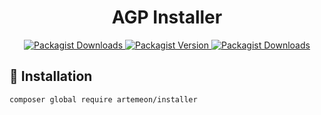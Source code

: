 <h1 align="center">AGP Installer</h1>

<p align="center">
    <a href="https://packagist.org/packages/artemeon/installer">
        <img alt="Packagist Downloads" src="https://img.shields.io/packagist/dt/artemeon/installer">
    </a>
    <a href="https://packagist.org/packages/artemeon/installer">
        <img alt="Packagist Version" src="https://img.shields.io/packagist/v/artemeon/installer">
    </a>
    <a href="https://packagist.org/packages/artemeon/installer">
        <img alt="Packagist Downloads" src="https://img.shields.io/github/license/artemeon/installer">
    </a>
</p>

## 🚀 Installation

```
composer global require artemeon/installer
```
